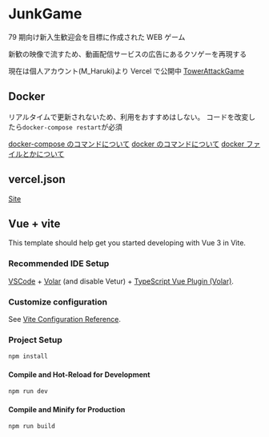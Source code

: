 # JunkGame

79 期向け新入生歓迎会を目標に作成された WEB ゲーム

新歓の映像で流すため、動画配信サービスの広告にあるクソゲーを再現する

現在は個人アカウント(M_Haruki)より Vercel で公開中
[TowerAttackGame](https://tower-attack-game.vercel.app/)

## Docker

リアルタイムで更新されないため、利用をおすすめはしない。
コードを改変したら`docker-compose restart`が必須

[docker-compose のコマンドについて](https://knowledge.sakura.ad.jp/16862/)
[docker のコマンドについて](https://www.kagoya.jp/howto/cloud/container/dockercommand/)
[docker ファイルとかについて](https://qiita.com/Dai_Kentaro/items/de26054e8cf1e019a667)

## vercel.json

[Site](https://scrapbox.io/daikiojm/vue-router%E3%82%92%E4%BD%BF%E3%81%A3%E3%81%A3%E3%81%9FVue%E3%81%AESPA%E3%82%92Vercel%E3%81%AB%E3%83%9B%E3%82%B9%E3%83%88%E3%81%99%E3%82%8B%E3%81%A8%E3%81%8D%E3%81%AE%E6%B3%A8%E6%84%8F%E7%82%B9)

## Vue + vite

This template should help get you started developing with Vue 3 in Vite.

### Recommended IDE Setup

[VSCode](https://code.visualstudio.com/) + [Volar](https://marketplace.visualstudio.com/items?itemName=Vue.volar) (and disable Vetur) + [TypeScript Vue Plugin (Volar)](https://marketplace.visualstudio.com/items?itemName=Vue.vscode-typescript-vue-plugin).

### Customize configuration

See [Vite Configuration Reference](https://vitejs.dev/config/).

### Project Setup

```sh
npm install
```

#### Compile and Hot-Reload for Development

```sh
npm run dev
```

#### Compile and Minify for Production

```sh
npm run build
```
